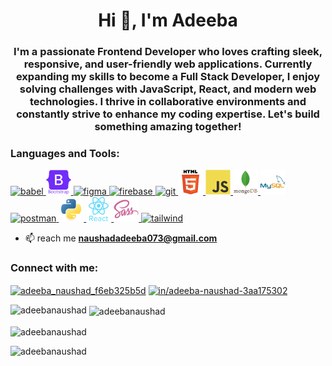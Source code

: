 <h1 align="center">Hi 👋, I'm Adeeba</h1>
<h3 align="center">I'm a passionate Frontend Developer who loves crafting sleek, responsive, and user-friendly web applications. Currently expanding my skills to become a Full Stack Developer, I enjoy solving challenges with JavaScript, React, and modern web technologies. I thrive in collaborative environments and constantly strive to enhance my coding expertise. Let's build something amazing together!
</h3>


  <h3 align="left">Languages and Tools:</h3>
  <p align="left"> <a href="https://babeljs.io/" target="_blank" rel="noreferrer"> <img src="https://www.vectorlogo.zone/logos/babeljs/babeljs-icon.svg" alt="babel" width="40" height="40"/> </a> <a href="https://getbootstrap.com" target="_blank" rel="noreferrer"> <img src="https://raw.githubusercontent.com/devicons/devicon/master/icons/bootstrap/bootstrap-plain-wordmark.svg" alt="bootstrap" width="40" height="40"/> </a> <a href="https://www.figma.com/" target="_blank" rel="noreferrer"> <img src="https://www.vectorlogo.zone/logos/figma/figma-icon.svg" alt="figma" width="40" height="40"/> </a> <a href="https://firebase.google.com/" target="_blank" rel="noreferrer"> <img src="https://www.vectorlogo.zone/logos/firebase/firebase-icon.svg" alt="firebase" width="40" height="40"/> </a> <a href="https://git-scm.com/" target="_blank" rel="noreferrer"> <img src="https://www.vectorlogo.zone/logos/git-scm/git-scm-icon.svg" alt="git" width="40" height="40"/> </a> <a href="https://www.w3.org/html/" target="_blank" rel="noreferrer"> <img src="https://raw.githubusercontent.com/devicons/devicon/master/icons/html5/html5-original-wordmark.svg" alt="html5" width="40" height="40"/> </a> <a href="https://developer.mozilla.org/en-US/docs/Web/JavaScript" target="_blank" rel="noreferrer"> <img src="https://raw.githubusercontent.com/devicons/devicon/master/icons/javascript/javascript-original.svg" alt="javascript" width="40" height="40"/> </a> <a href="https://www.mongodb.com/" target="_blank" rel="noreferrer"> <img src="https://raw.githubusercontent.com/devicons/devicon/master/icons/mongodb/mongodb-original-wordmark.svg" alt="mongodb" width="40" height="40"/> </a> <a href="https://www.mysql.com/" target="_blank" rel="noreferrer"> <img src="https://raw.githubusercontent.com/devicons/devicon/master/icons/mysql/mysql-original-wordmark.svg" alt="mysql" width="40" height="40"/> </a> <a href="https://postman.com" target="_blank" rel="noreferrer"> <img src="https://www.vectorlogo.zone/logos/getpostman/getpostman-icon.svg" alt="postman" width="40" height="40"/> </a> <a href="https://www.python.org" target="_blank" rel="noreferrer"> <img src="https://raw.githubusercontent.com/devicons/devicon/master/icons/python/python-original.svg" alt="python" width="40" height="40"/> </a> <a href="https://reactjs.org/" target="_blank" rel="noreferrer"> <img src="https://raw.githubusercontent.com/devicons/devicon/master/icons/react/react-original-wordmark.svg" alt="react" width="40" height="40"/> </a> <a href="https://sass-lang.com" target="_blank" rel="noreferrer"> <img src="https://raw.githubusercontent.com/devicons/devicon/master/icons/sass/sass-original.svg" alt="sass" width="40" height="40"/> </a> <a href="https://tailwindcss.com/" target="_blank" rel="noreferrer"> <img src="https://www.vectorlogo.zone/logos/tailwindcss/tailwindcss-icon.svg" alt="tailwind" width="40" height="40"/> </a> </p>
  




- 📫 reach me  **naushadadeeba073@gmail.com**



<h3 align="left">Connect with me:</h3>
<p align="left">
<a href="https://dev.to/adeeba_naushad_f6eb325b5d" target="blank"><img align="center" src="https://raw.githubusercontent.com/rahuldkjain/github-profile-readme-generator/master/src/images/icons/Social/devto.svg" alt="adeeba_naushad_f6eb325b5d" height="30" width="40" /></a>
<a href="https://linkedin.com/in/in/adeeba-naushad-3aa175302" target="blank"><img align="center" src="https://raw.githubusercontent.com/rahuldkjain/github-profile-readme-generator/master/src/images/icons/Social/linked-in-alt.svg" alt="in/adeeba-naushad-3aa175302" height="30" width="40" /></a>
</p>





<p><img align="left" src="https://github-readme-stats.vercel.app/api/top-langs?username=adeebanaushad&show_icons=true&locale=en&layout=compact" alt="adeebanaushad" /></p>

<p>&nbsp;<img align="center" src="https://github-readme-stats.vercel.app/api?username=adeebanaushad&show_icons=true&locale=en" alt="adeebanaushad" /></p>

<p><img align="center" src="https://github-readme-streak-stats.herokuapp.com/?user=adeebanaushad&" alt="adeebanaushad" /></p>

<p align="left"> <img src="https://komarev.com/ghpvc/?username=adeebanaushad&label=Profile%20views&color=0e75b6&style=flat" alt="adeebanaushad" /> </p>


